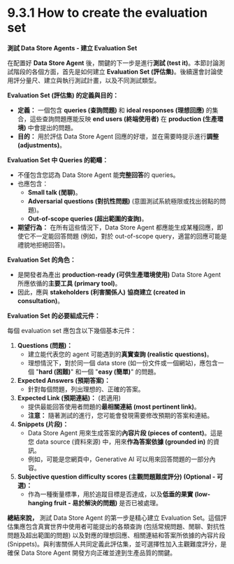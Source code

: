 # 9.3.1 How to create the evaluation set

**測試 Data Store Agents - 建立 Evaluation Set**

在配置好 **Data Store Agent** 後，關鍵的下一步是進行**測試 (test it)**。本節討論測試階段的各個方面，首先是如何建立 **Evaluation Set (評估集)**。後續還會討論使用評分量尺、建立與執行測試計畫，以及不同測試類型。

**Evaluation Set (評估集) 的定義與目的：**

- **定義：** 一個包含 **queries (查詢問題)** 和 **ideal responses (理想回應)** 的集合，這些查詢問題應能反映 **end users (終端使用者)** 在 **production (生產環境)** 中會提出的問題。
- **目的：** 用於評估 Data Store Agent 回應的好壞，並在需要時提示進行**調整 (adjustments)**。

**Evaluation Set 中 Queries 的範疇：**

- 不僅包含您認為 Data Store Agent 能**完整回答**的 queries。
- 也應包含：
    - **Small talk (閒聊)**。
    - **Adversarial questions (對抗性問題)** (意圖測試系統極限或找出弱點的問題)。
    - **Out-of-scope queries (超出範圍的查詢)**。
- **期望行為：** 在所有這些情況下，Data Store Agent 都應能生成某種回應，即使它不一定能回答問題 (例如，對於 out-of-scope query，適當的回應可能是禮貌地拒絕回答)。

**Evaluation Set 的角色：**

- 是開發者為產出 **production-ready (可供生產環境使用)** Data Store Agent 所應依循的**主要工具 (primary tool)**。
- 因此，應與 **stakeholders (利害關係人)** **協商建立 (created in consultation)**。

**Evaluation Set 的必要組成元件：**

每個 evaluation set 應包含以下幾個基本元件：

1. **Questions (問題)：**
    - 建立能代表您的 agent 可能遇到的**真實查詢 (realistic questions)**。
    - 理想情況下，對於同一個 data store (如一份文件或一個網站)，應包含一個 "**hard (困難)**" 和一個 "**easy (簡單)**" 的問題。
2. **Expected Answers (預期答案)：**
    - 針對每個問題，列出理想的、正確的答案。
3. **Expected Link (預期連結)：** (若適用)
    - 提供最能回答使用者問題的**最相關連結 (most pertinent link)**。
    - **注意：** 隨著測試的進行，您可能會發現需要修改預期的答案和連結。
4. **Snippets (片段)：**
    - Data Store Agent 用來生成答案的**內容片段 (pieces of content)**。這是您 data source (資料來源) 中，用來**作為答案依據 (grounded in)** 的資訊。
    - 例如，可能是您網頁中，Generative AI 可以用來回答問題的一部分內容。
5. **Subjective question difficulty scores (主觀問題難度評分) (Optional - 可選)：**
    - 作為一種衡量標準，用於追蹤目標是否達成，以及**低垂的果實 (low-hanging fruit - 易於解決的問題)** 是否已被處理。

**總結來說，** 測試 Data Store Agent 的第一步是精心建立 Evaluation Set。這個評估集應包含真實世界中使用者可能提出的各類查詢 (包括常規問題、閒聊、對抗性問題及超出範圍的問題) 以及對應的理想回應、相關連結和答案所依據的內容片段 (Snippets)。與利害關係人共同定義此評估集，並可選擇性加入主觀難度評分，是確保 Data Store Agent 開發方向正確並達到生產品質的關鍵。